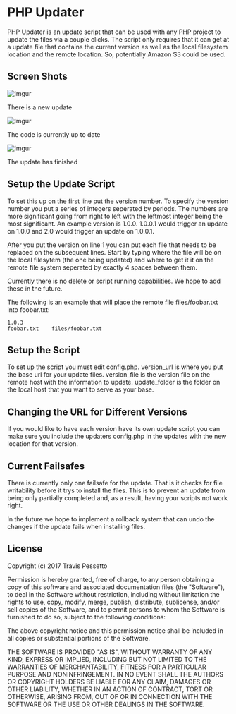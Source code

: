 # PHP Updater

PHP Updater is an update script that can be used with any PHP project to update
the files via a couple clicks.  The script only requires that it can get at a
update file that contains the current version as well as the local filesystem
location and the remote location.  So, potentially Amazon S3 could be used.

## Screen Shots

![Imgur](http://i.imgur.com/kF1GrPp.png)

There is a new update

![Imgur](http://i.imgur.com/bcCyLJc.png)

The code is currently up to date

![Imgur](http://i.imgur.com/BbKhpls.png)

The update has finished

## Setup the Update Script

To set this up on the first line put the version number.  To specify the version
number you put a series of integers seperated by periods.  The numbers are more
significant going from right to left with the leftmost integer being the most
significant.  An example version is 1.0.0.  1.0.0.1 would trigger an update on
1.0.0 and 2.0 would trigger an update on 1.0.0.1.

After you put the version on line 1 you can put each file that needs to be
replaced on the subsequent lines.  Start by typing where the file will be
on the local filesytem (the one being updated) and where to get it it on
the remote file system seperated by exactly 4 spaces between them.

Currently there is no delete or script running capabilities.  We hope to add
these in the future.

The following is an example that will place the remote file files/foobar.txt
into foobar.txt:

```
1.0.3
foobar.txt    files/foobar.txt
```

## Setup the Script

To set up the script you must edit config.php.  version_url is where you put the
base url for your update files.  version_file is the version file on the remote
host with the information to update.  update_folder is the folder on the local
host that you want to serve as your base.

## Changing the URL for Different Versions

If you would like to have each version have its own update script you can make
sure you include the updaters config.php in the updates with the new location
for that version.

## Current Failsafes

There is currently only one failsafe for the update.  That is it checks for
file writability before it trys to install the files.  This is to prevent an
update from being only partially completed and, as a result, having your scripts
not work right.

In the future we hope to implement a rollback system that can undo the changes
if the update fails when installing files.

## License

Copyright (c) 2017 Travis Pessetto

Permission is hereby granted, free of charge, to any person obtaining a copy
of this software and associated documentation files (the "Software"), to deal
in the Software without restriction, including without limitation the rights
to use, copy, modify, merge, publish, distribute, sublicense, and/or sell
copies of the Software, and to permit persons to whom the Software is
furnished to do so, subject to the following conditions:

The above copyright notice and this permission notice shall be included in all
copies or substantial portions of the Software.

THE SOFTWARE IS PROVIDED "AS IS", WITHOUT WARRANTY OF ANY KIND, EXPRESS OR
IMPLIED, INCLUDING BUT NOT LIMITED TO THE WARRANTIES OF MERCHANTABILITY,
FITNESS FOR A PARTICULAR PURPOSE AND NONINFRINGEMENT. IN NO EVENT SHALL THE
AUTHORS OR COPYRIGHT HOLDERS BE LIABLE FOR ANY CLAIM, DAMAGES OR OTHER
LIABILITY, WHETHER IN AN ACTION OF CONTRACT, TORT OR OTHERWISE, ARISING FROM,
OUT OF OR IN CONNECTION WITH THE SOFTWARE OR THE USE OR OTHER DEALINGS IN THE
SOFTWARE.
